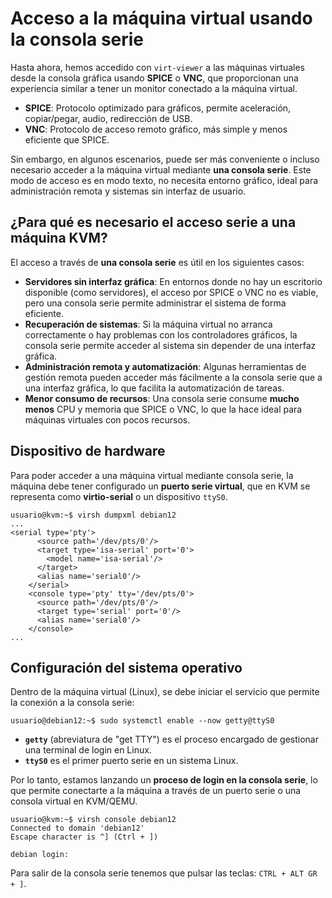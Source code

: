 # Acceso a la máquina virtual usando la consola serie

Hasta ahora, hemos accedido con `virt-viewer` a las máquinas virtuales desde la consola gráfica usando **SPICE** o **VNC**, que proporcionan una experiencia similar a tener un monitor conectado a la máquina virtual. 

* **SPICE**: Protocolo optimizado para gráficos, permite aceleración, copiar/pegar, audio, redirección de USB.
* **VNC**: Protocolo de acceso remoto gráfico, más simple y menos eficiente que SPICE.

Sin embargo, en algunos escenarios, puede ser más conveniente o incluso necesario acceder a la máquina virtual mediante **una consola serie**.  Este modo de acceso es en modo texto, no necesita entorno gráfico, ideal para administración remota y sistemas sin interfaz de usuario.

## ¿Para qué es necesario el acceso serie a una máquina KVM?

El acceso a través de **una consola serie** es útil en los siguientes casos:  

* **Servidores sin interfaz gráfica**: En entornos donde no hay un escritorio disponible (como servidores), el acceso por SPICE o VNC no es viable, pero una consola serie permite administrar el sistema de forma eficiente.  
* **Recuperación de sistemas**: Si la máquina virtual no arranca correctamente o hay problemas con los controladores gráficos, la consola serie permite acceder al sistema sin depender de una interfaz gráfica.  
* **Administración remota y automatización**: Algunas herramientas de gestión remota pueden acceder más fácilmente a la consola serie que a una interfaz gráfica, lo que facilita la automatización de tareas.  
* **Menor consumo de recursos**: Una consola serie consume **mucho menos** CPU y memoria que SPICE o VNC, lo que la hace ideal para máquinas virtuales con pocos recursos.  

## Dispositivo de hardware 

Para poder acceder a una máquina virtual mediante consola serie, la máquina debe tener configurado un **puerto serie virtual**, que en KVM se representa como **virtio-serial** o un dispositivo `ttyS0`. 

```
usuario@kvm:~$ virsh dumpxml debian12
...
<serial type='pty'>
      <source path='/dev/pts/0'/>
      <target type='isa-serial' port='0'>
        <model name='isa-serial'/>
      </target>
      <alias name='serial0'/>
    </serial>
    <console type='pty' tty='/dev/pts/0'>
      <source path='/dev/pts/0'/>
      <target type='serial' port='0'/>
      <alias name='serial0'/>
    </console>
...
```

## Configuración del sistema operativo

Dentro de la máquina virtual (Linux), se debe iniciar el servicio que permite la conexión a la consola serie:  

```
usuario@debian12:~$ sudo systemctl enable --now getty@ttyS0
```

* **`getty`** (abreviatura de "get TTY") es el proceso encargado de gestionar una terminal de login en Linux.  
* **`ttyS0`** es el primer puerto serie en un sistema Linux.  

Por lo tanto, estamos lanzando un **proceso de login en la consola serie**, lo que permite conectarte a la máquina a través de un puerto serie o una consola virtual en KVM/QEMU.

```
usuario@kvm:~$ virsh console debian12
Connected to domain 'debian12'
Escape character is ^] (Ctrl + ])

debian login: 
```

Para salir de la consola serie tenemos que pulsar las teclas: `CTRL + ALT GR + ]`.